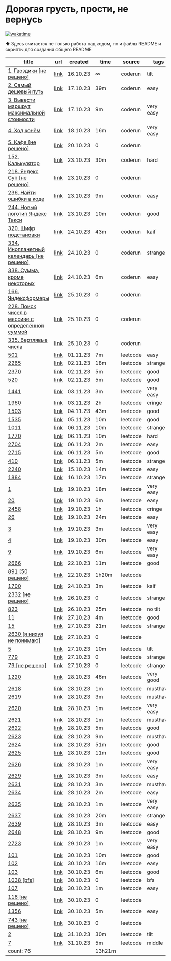 # Дорогая грусть, прости, не вернусь
[![wakatime](https://wakatime.com/badge/user/018afba7-2ebc-4282-8545-d0250012991b/project/018b347c-0b9d-4d3e-9cc5-745948186d06.svg)](https://wakatime.com/badge/user/018afba7-2ebc-4282-8545-d0250012991b/project/018b347c-0b9d-4d3e-9cc5-745948186d06)

⬆️ Здесь считается не только работа над кодом, но и файлы README и скрипты для создания общего README

|title|url|created|time|source|tags|
|---|---|---|---|---|---|
|[1. Гвоздики [не решено]](https://github.com/lld4n/leetcode/tree/master/1.%20Гвоздики%20%5Bне%20решено%5D)|[link](https://coderun.yandex.ru/problem/pin?currentPage=1&pageSize=10&rowNumber=1&compiler=nodejs)|16.10.23|∞|coderun|tilt|
|[2. Самый дешевый путь](https://github.com/lld4n/leetcode/tree/master/2.%20Самый%20дешевый%20путь)|[link](https://coderun.yandex.ru/problem/cheapest-way?currentPage=1&pageSize=10&rowNumber=2&compiler=java)|17.10.23|39m|coderun|easy|
|[3. Вывести маршрут максимальной стоимости](https://github.com/lld4n/leetcode/tree/master/3.%20Вывести%20маршрут%20максимальной%20стоимости)|[link](https://coderun.yandex.ru/problem/print-the-route-of-the-maximum-cost?currentPage=1&pageSize=10&rowNumber=3)|17.10.23|9m|coderun|very easy|
|[4. Ход конём](https://github.com/lld4n/leetcode/tree/master/4.%20Ход%20конём)|[link](https://coderun.yandex.ru/problem/knight-move?currentPage=1&pageSize=10&rowNumber=4)|18.10.23|16m|coderun|very easy|
|[5. Кафе [не решено]](https://github.com/lld4n/leetcode/tree/master/5.%20Кафе%20%5Bне%20решено%5D)|[link](https://coderun.yandex.ru/problem/cafe?currentPage=1&pageSize=10&rowNumber=5)|20.10.23|0|coderun||
|[152. Калькулятор](https://github.com/lld4n/leetcode/tree/master/152.%20Калькулятор)|[link](https://coderun.yandex.ru/problem/calculator?currentPage=1&pageSize=10&tag=first_2023_frontend&rowNumber=1)|23.10.23|30m|coderun|hard|
|[218. Яндекс Суп [не решено]](https://github.com/lld4n/leetcode/tree/master/218.%20Яндекс%20Суп%20%5Bне%20решено%5D)|[link](https://coderun.yandex.ru/problem/yandex-soup?currentPage=1&pageSize=10&tag=first_2023_frontend&rowNumber=7)|23.10.23|0|coderun||
|[236. Найти ошибки в коде](https://github.com/lld4n/leetcode/tree/master/236.%20Найти%20ошибки%20в%20коде)|[link](https://coderun.yandex.ru/problem/find-bugs?currentPage=1&pageSize=10&tag=first_2023_frontend&rowNumber=9)|23.10.23|9m|coderun|easy|
|[244. Новый логотип Яндекс Такси](https://github.com/lld4n/leetcode/tree/master/244.%20Новый%20логотип%20Яндекс%20Такси)|[link](https://coderun.yandex.ru/problem/picture-with-a-variation?currentPage=3&pageSize=10&tag=first_2023_frontend&rowNumber=24)|23.10.23|10m|coderun|good|
|[320. Шифр подстановки](https://github.com/lld4n/leetcode/tree/master/320.%20Шифр%20подстановки)|[link](https://coderun.yandex.ru/problem/substitution-code?currentPage=4&pageSize=10&tag=first_2023_frontend&rowNumber=38)|24.10.23|43m|coderun|kaif|
|[334. Инопланетный календарь [не решено]](https://github.com/lld4n/leetcode/tree/master/334.%20Инопланетный%20календарь%20%5Bне%20решено%5D)|[link](https://coderun.yandex.ru/problem/alien-calendar?currentPage=5&pageSize=10&tag=first_2023_frontend&rowNumber=42)|24.10.23|0|coderun|strange|
|[338. Сумма, кроме некоторых](https://github.com/lld4n/leetcode/tree/master/338.%20Сумма,%20кроме%20некоторых)|[link](https://coderun.yandex.ru/problem/sum-except?currentPage=5&pageSize=10&tag=first_2023_frontend&rowNumber=43)|24.10.23|6m|coderun|easy|
|[166. Яндексформеры](https://github.com/lld4n/leetcode/tree/master/166.%20Яндексформеры)|[link](https://coderun.yandex.ru/problem/yandexformers?currentPage=2&pageSize=10&tag=first_2023_frontend&rowNumber=12)|25.10.23|0|coderun||
|[228. Поиск чисел в массиве с определённой суммой](https://github.com/lld4n/leetcode/tree/master/228.%20Поиск%20чисел%20в%20массиве%20с%20определённой%20суммой)|[link](https://coderun.yandex.ru/problem/search-for-numbers?currentPage=1&pageSize=10&tag=first_2023_frontend&rowNumber=8)|25.10.23|0|coderun||
|[335. Вертлявые числа](https://github.com/lld4n/leetcode/tree/master/335.%20Вертлявые%20числа)|[link](https://coderun.yandex.ru/problem/shuffling-numbers?currentPage=1&pageSize=10&search=%D0%B2%D0%B5%D1%80%D1%82%D0%BB%D1%8F%D0%B2%D1%8B%D0%B5&rowNumber=1)|25.10.23|0|coderun||
|[501](https://github.com/lld4n/leetcode/tree/master/501)|[link](https://leetcode.com/problems/find-mode-in-binary-search-tree/description/?envType=daily-question&envId=2023-11-01)|01.11.23|7m|leetcode|easy|
|[2265](https://github.com/lld4n/leetcode/tree/master/2265)|[link](https://leetcode.com/problems/count-nodes-equal-to-average-of-subtree/description/?envType=daily-question&envId=2023-11-02)|02.11.23|18m|leetcode|strange|
|[2370](https://github.com/lld4n/leetcode/tree/master/2370)|[link](https://leetcode.com/problems/longest-ideal-subsequence/description/)|02.11.23|5m|leetcode|good|
|[520](https://github.com/lld4n/leetcode/tree/master/520)|[link](https://leetcode.com/problems/detect-capital/)|02.11.23|5m|leetcode|good|
|[1441](https://github.com/lld4n/leetcode/tree/master/1441)|[link](https://leetcode.com/problems/container-with-most-water/description/)|03.11.23|3m|leetcode|very easy|
|[1960](https://github.com/lld4n/leetcode/tree/master/1960)|[link](https://leetcode.com/problems/maximum-product-of-the-length-of-two-palindromic-substrings/description/)|03.11.23|2h|leetcode|cringe|
|[1503](https://github.com/lld4n/leetcode/tree/master/1503)|[link](https://leetcode.com/problems/last-moment-before-all-ants-fall-out-of-a-plank/description/?envType=daily-question&envId=2023-11-04)|04.11.23|43m|leetcode|good|
|[1535](https://github.com/lld4n/leetcode/tree/master/1535)|[link](https://leetcode.com/problems/container-with-most-water/description/)|05.11.23|10m|leetcode|good|
|[1011](https://github.com/lld4n/leetcode/tree/master/1011)|[link](https://leetcode.com/problems/capacity-to-ship-packages-within-d-days/description/)|06.11.23|10m|leetcode|strange|
|[1770](https://github.com/lld4n/leetcode/tree/master/1770)|[link](https://leetcode.com/problems/maximum-score-from-performing-multiplication-operations/description/)|06.11.23|10m|leetcode|hard|
|[2704](https://github.com/lld4n/leetcode/tree/master/2704)|[link](https://leetcode.com/problems/to-be-or-not-to-be/?envType=study-plan-v2&envId=30-days-of-javascript)|06.11.23|2m|leetcode|easy|
|[2715](https://github.com/lld4n/leetcode/tree/master/2715)|[link](https://leetcode.com/problems/timeout-cancellation/description/?envType=study-plan-v2&envId=30-days-of-javascript)|06.11.23|5m|leetcode|good|
|[410](https://github.com/lld4n/leetcode/tree/master/410)|[link](https://leetcode.com/problems/split-array-largest-sum/description/)|06.11.23|5m|leetcode|strange|
|[2240](https://github.com/lld4n/leetcode/tree/master/2240)|[link](https://leetcode.com/problems/number-of-ways-to-buy-pens-and-pencils/description/)|15.10.23|14m|leetcode|easy|
|[1884](https://github.com/lld4n/leetcode/tree/master/1884)|[link](https://leetcode.com/problems/egg-drop-with-2-eggs-and-n-floors/description/)|16.10.23|17m|leetcode|strange|
|[1](https://github.com/lld4n/leetcode/tree/master/1)|[link](https://leetcode.com/problems/two-sum/)|19.10.23|18m|leetcode|very easy|
|[20](https://github.com/lld4n/leetcode/tree/master/20)|[link](https://leetcode.com/problems/valid-parentheses/description/)|19.10.23|6m|leetcode|easy|
|[2458](https://github.com/lld4n/leetcode/tree/master/2458)|[link](https://leetcode.com/problems/height-of-binary-tree-after-subtree-removal-queries/)|19.10.23|1h|leetcode|cringe|
|[26](https://github.com/lld4n/leetcode/tree/master/26)|[link](https://leetcode.com/problems/remove-duplicates-from-sorted-array/)|19.10.23|24m|leetcode|easy|
|[3](https://github.com/lld4n/leetcode/tree/master/3)|[link](https://leetcode.com/problems/longest-substring-without-repeating-characters/)|19.10.23|3m|leetcode|very easy|
|[4](https://github.com/lld4n/leetcode/tree/master/4)|[link](https://leetcode.com/problems/median-of-two-sorted-arrays/description/)|19.10.23|30m|leetcode|easy|
|[9](https://github.com/lld4n/leetcode/tree/master/9)|[link](https://leetcode.com/problems/palindrome-number/)|19.10.23|6m|leetcode|very easy|
|[2666](https://github.com/lld4n/leetcode/tree/master/2666)|[link](https://leetcode.com/problems/allow-one-function-call/)|22.10.23|11m|leetcode|good|
|[891 [50 решено]](https://github.com/lld4n/leetcode/tree/master/891%20%5B50%20решено%5D)|[link](https://leetcode.com/problems/sum-of-subsequence-widths/)|22.10.23|1h20m|leetcode||
|[1700](https://github.com/lld4n/leetcode/tree/master/1700)|[link](https://leetcode.com/problems/number-of-students-unable-to-eat-lunch/description/)|24.10.23|3m|leetcode|kaif|
|[2332 [не решено]](https://github.com/lld4n/leetcode/tree/master/2332%20%5Bне%20решено%5D)|[link](https://leetcode.com/problems/the-latest-time-to-catch-a-bus/description/)|26.10.23|0|leetcode|strange|
|[823](https://github.com/lld4n/leetcode/tree/master/823)|[link](https://leetcode.com/problems/binary-trees-with-factors/description/?envType=daily-question&envId=2023-10-26)|26.10.23|25m|leetcode|no tilt|
|[11](https://github.com/lld4n/leetcode/tree/master/11)|[link](https://leetcode.com/problems/container-with-most-water/description/)|27.10.23|4m|leetcode|good|
|[15](https://github.com/lld4n/leetcode/tree/master/15)|[link](https://leetcode.com/problems/3sum/description/)|27.10.23|21m|leetcode|strange|
|[2630 [я нихуя не понимаю]](https://github.com/lld4n/leetcode/tree/master/2630%20%5Bя%20нихуя%20не%20понимаю%5D)|[link](https://leetcode.com/problems/memoize-ii/description/)|27.10.23|0|leetcode||
|[5](https://github.com/lld4n/leetcode/tree/master/5)|[link](https://leetcode.com/problems/longest-palindromic-substring/description/?envType=daily-question&envId=2023-10-27)|27.10.23|10m|leetcode|tilt|
|[779](https://github.com/lld4n/leetcode/tree/master/779)|[link](https://leetcode.com/problems/k-th-symbol-in-grammar/description/?envType=daily-question&envId=2023-10-25)|27.10.23|0|leetcode|strange|
|[79 [не решено]](https://github.com/lld4n/leetcode/tree/master/79%20%5Bне%20решено%5D)|[link](https://leetcode.com/problems/word-search/)|27.10.23|0|leetcode|strange|
|[1220](https://github.com/lld4n/leetcode/tree/master/1220)|[link](https://leetcode.com/problems/count-vowels-permutation/description/?envType=daily-question&envId=2023-10-28)|28.10.23|46m|leetcode|very good|
|[2618](https://github.com/lld4n/leetcode/tree/master/2618)|[link](https://leetcode.com/problems/check-if-object-instance-of-class/description/)|28.10.23|1m|leetcode|musthave|
|[2619](https://github.com/lld4n/leetcode/tree/master/2619)|[link](https://leetcode.com/problems/array-prototype-last/description/)|28.10.23|3m|leetcode|musthave|
|[2620](https://github.com/lld4n/leetcode/tree/master/2620)|[link](https://leetcode.com/problems/counter/description/)|28.10.23|1m|leetcode|very easy|
|[2621](https://github.com/lld4n/leetcode/tree/master/2621)|[link](https://leetcode.com/problems/sleep/description/)|28.10.23|1m|leetcode|musthave|
|[2622](https://github.com/lld4n/leetcode/tree/master/2622)|[link](https://leetcode.com/problems/cache-with-time-limit/)|28.10.23|5m|leetcode|good|
|[2623](https://github.com/lld4n/leetcode/tree/master/2623)|[link](https://leetcode.com/problems/memoize/description/)|28.10.23|9m|leetcode|musthave|
|[2624](https://github.com/lld4n/leetcode/tree/master/2624)|[link](https://leetcode.com/problems/snail-traversal/description/)|28.10.23|51m|leetcode|good|
|[2625](https://github.com/lld4n/leetcode/tree/master/2625)|[link](https://leetcode.com/problems/flatten-deeply-nested-array/)|28.10.23|11m|leetcode|good|
|[2626](https://github.com/lld4n/leetcode/tree/master/2626)|[link](https://leetcode.com/problems/array-reduce-transformation/description/)|28.10.23|1m|leetcode|very easy|
|[2629](https://github.com/lld4n/leetcode/tree/master/2629)|[link](https://leetcode.com/problems/function-composition/)|28.10.23|3m|leetcode|easy|
|[2631](https://github.com/lld4n/leetcode/tree/master/2631)|[link](https://leetcode.com/problems/group-by/description/)|28.10.23|3m|leetcode|musthave|
|[2634](https://github.com/lld4n/leetcode/tree/master/2634)|[link](https://leetcode.com/problems/group-by/description/)|28.10.23|2m|leetcode|easy|
|[2635](https://github.com/lld4n/leetcode/tree/master/2635)|[link](https://leetcode.com/problems/apply-transform-over-each-element-in-array/description/)|28.10.23|1m|leetcode|very easy|
|[2637](https://github.com/lld4n/leetcode/tree/master/2637)|[link](https://leetcode.com/problems/promise-time-limit/description/)|28.10.23|20m|leetcode|strange|
|[2639](https://github.com/lld4n/leetcode/tree/master/2639)|[link](https://leetcode.com/problems/find-the-width-of-columns-of-a-grid/)|28.10.23|3m|leetcode|easy|
|[2648](https://github.com/lld4n/leetcode/tree/master/2648)|[link](https://leetcode.com/problems/generate-fibonacci-sequence/description/)|28.10.23|9m|leetcode|good|
|[2723](https://github.com/lld4n/leetcode/tree/master/2723)|[link](https://leetcode.com/problems/add-two-promises/description/)|29.10.23|1m|leetcode|very easy|
|[101](https://github.com/lld4n/leetcode/tree/master/101)|[link](https://leetcode.com/problems/symmetric-tree/description/)|30.10.23|10m|leetcode|good|
|[102](https://github.com/lld4n/leetcode/tree/master/102)|[link](https://leetcode.com/problems/binary-tree-level-order-traversal/description/)|30.10.23|16m|leetcode|easy|
|[103](https://github.com/lld4n/leetcode/tree/master/103)|[link](https://leetcode.com/problems/binary-tree-zigzag-level-order-traversal/description/)|30.10.23|6m|leetcode|good|
|[1038 [bfs]](https://github.com/lld4n/leetcode/tree/master/1038%20%5Bbfs%5D)|[link](https://leetcode.com/problems/binary-search-tree-to-greater-sum-tree/description/)|30.10.23|0|leetcode|bfs|
|[107](https://github.com/lld4n/leetcode/tree/master/107)|[link](https://leetcode.com/problems/binary-tree-level-order-traversal-ii/description/)|30.10.23|1m|leetcode|easy|
|[116 [не решено]](https://github.com/lld4n/leetcode/tree/master/116%20%5Bне%20решено%5D)|[link](https://leetcode.com/problems/populating-next-right-pointers-in-each-node/)|30.10.23|0|leetcode||
|[1356](https://github.com/lld4n/leetcode/tree/master/1356)|[link](https://leetcode.com/problems/sort-integers-by-the-number-of-1-bits/description/?envType=daily-question&envId=2023-10-30)|30.10.23|5m|leetcode|easy|
|[743 [не решено]](https://github.com/lld4n/leetcode/tree/master/743%20%5Bне%20решено%5D)|[link](https://leetcode.com/problems/network-delay-time/description/?envType=list&envId=53js48ke)|30.10.23|0|leetcode||
|[2](https://github.com/lld4n/leetcode/tree/master/2)|[link](https://leetcode.com/problems/two-sum/)|31.10.23|30m|leetcode|tilt|
|[7](https://github.com/lld4n/leetcode/tree/master/7)|[link](https://leetcode.com/problems/reverse-integer/description/)|31.10.23|5m|leetcode|middle|
|count: 76| | |13h21m| | | 